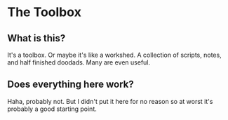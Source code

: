 # The Toolbox

## What is this?

It's a toolbox. Or maybe it's like a workshed. A collection of scripts, notes, and half finished doodads. Many are even useful.

## Does everything here work?

Haha, probably not. But I didn't put it here for no reason so at worst it's probably a good starting point.

